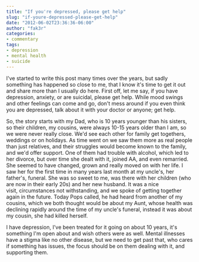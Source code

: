 ```yaml
---
title: "If you're depressed, please get help"
slug: "if-youre-depressed-please-get-help"
date: "2012-06-02T23:36:36-06:00"
author: "fak3r"
categories:
- commentary
tags:
- depression
- mental health
- suicide
---
```


I've started to write this post many times over the years, but sadly something has happened so close to me, that I know it's time to get it out and share more than I usually do here. First off, let me say, if you have depression, anxiety, or are suicidal, please get help. While mood swings and other feelings can come and go, don't mess around if you even think you are depressed, talk about it with your doctor or anyone; get help.

So, the story starts with my Dad, who is 10 years younger than his sisters, so their children, my cousins, were always 10-15 years older than I am, so we were never really close. We'd see each other for family get togethers, weddings or on holidays. As time went on we saw them more as real people than just relatives, and their struggles would become known to the family, and we'd offer support. One of them had trouble with alcohol, which led to her divorce, but over time she dealt with it, joined AA, and even remarried. She seemed to have changed, grown and really moved on with her life. I saw her for the first time in many years last month at my uncle's, her father's, funeral. She was so sweet to me, was there with her children (who are now in their early 20s) and her new husband. It was a nice visit, circumstances not withstanding, and we spoke of getting together again in the future. Today Pops called, he had heard from another of my cousins, which we both thought would be about my Aunt, whose health was declining rapidly around the time of my uncle's funeral, instead it was about my cousin, she had killed herself.

I have depression, I've been treated for it going on about 10 years, it's something I'm open about and wish others were as well. Mental illnesses have a stigma like no other disease, but we need to get past that, who cares if something has issues, the focus should be on them dealing with it, and supporting them.


